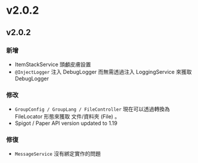 # v2.0.2

## v2.0.2

### 新增

* ItemStackService 頭顱皮膚設置
* `@InjectLogger` 注入 DebugLogger 而無需透過注入 LoggingService 來獲取 DebugLogger

### 修改

* `GroupConfig / GroupLang / FileController` 現在可以透過轉換為 FileLocator 形態來獲取 文件/資料夾 (File) 。
* Spigot / Paper  API version updated to 1.19

### 修復

* `MessageService` 沒有綁定實作的問題
